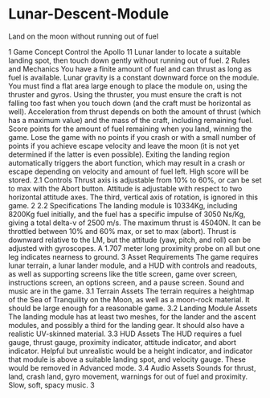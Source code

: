 # Lunar-Descent-Module
Land on the moon without running out of fuel

1 Game Concept
Control the Apollo 11 Lunar lander to locate a suitable landing spot, then touch
down gently without running out of fuel.
2 Rules and Mechanics
You have a finite amount of fuel and can thrust as long as fuel is available. Lunar
gravity is a constant downward force on the module. You must find a flat area
large enough to place the module on, using the thruster and gyros. Using the
thruster, you must ensure the craft is not falling too fast when you touch down
(and the craft must be horizontal as well). Acceleration from thrust depends on
both the amount of thrust (which has a maximum value) and the mass of the
craft, including remaining fuel. Score points for the amount of fuel remaining
when you land, winning the game. Lose the game with no points if you crash or
with a small number of points if you achieve escape velocity and leave the moon
(it is not yet determined if the latter is even possible). Exiting the landing region
automatically triggers the abort function, which may result in a crash or escape
depending on velocity and amount of fuel left. High score will be stored.
2.1 Controls
Thrust axis is adjustable from 10% to 60%, or can be set to max with the Abort
button. Attitude is adjustable with respect to two horizontal attitude axes. The
third, vertical axis of rotation, is ignored in this game.
2
2.2 Specifications
The landing module is 10334Kg, including 8200Kg fuel initially, and the fuel has a
specific impulse of 3050 Ns/Kg, giving a total delta-v of 2500 m/s. The maximum
thrust is 45040N. It can be throttled between 10% and 60% max, or set to max
(abort). Thrust is downward relative to the LM, but the attitude (yaw, pitch, and
roll) can be adjusted with gyroscopes. A 1.707 meter long proximity probe on all
but one leg indicates nearness to ground.
3 Asset Requirements
The game requires lunar terrain, a lunar lander module, and a HUD with controls
and readouts, as well as supporting screens like the title screen, game over
screen, instructions screen, an options screen, and a pause screen. Sound and
music are in the game.
3.1 Terrain Assets
The terrain requires a heightmap of the Sea of Tranquility on the Moon, as well as
a moon-rock material. It should be large enough for a reasonable game.
3.2 Landing Module Assets
The landing module has at least two meshes, for the lander and the ascent
modules, and possibly a third for the landing gear. It should also have a realistic
UV-skinned material.
3.3 HUD Assets
The HUD requires a fuel gauge, thrust gauge, proximity indicator, attitude
indicator, and abort indicator.
Helpful but unrealistic would be a height indicator, and indicator that module is
above a suitable landing spot, and velocity gauge. These would be removed in
Advanced mode.
3.4 Audio Assets
Sounds for thrust, land, crash land, gyro movement, warnings for out of fuel and
proximity. Slow, soft, spacy music.
3